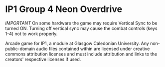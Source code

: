 # IP1 Group 4 Neon Overdrive
 *IMPORTANT* On some hardware the game may require Vertical Sync to be turned ON. Turning off vertical sync may cause the combat controls (keys 1-4) not to work properly.
 
 Arcade game for IP1, a module at Glasgow Caledonian University. Any non-public-domain audio files contained within are licensed under creative commons attribution licenses and must include attribution and links to the creators' respective licenses if used.
